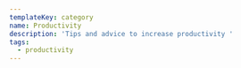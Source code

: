 ```yaml
---
templateKey: category
name: Productivity
description: 'Tips and advice to increase productivity '
tags:
  - productivity
---
```


